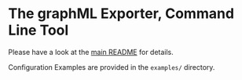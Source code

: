 # The graphML Exporter, Command Line Tool

Please have a look at the [main README](https://github.com/Rothamsted/rdf2neo) for details. 

Configuration Examples are provided in the `examples/` directory.
